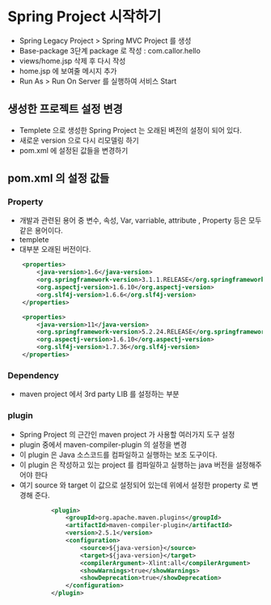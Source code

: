 # Spring Project 시작하기
- Spring Legacy Project > Spring MVC Project 를 생성
- Base-package 3단계 package 로 작성 : com.callor.hello
- views/home.jsp 삭제 후 다시 작성
- home.jsp 에 보여줄 메시지 추가
- Run As > Run On Server 를 실행하여 서비스 Start

## 생성한 프로젝트 설정 변경
- Templete 으로 생성한 Spring Project 는 오래된 벼전의 설정이 되어 있다.
- 새로운 version 으로 다시 리모델링 하기
- pom.xml 에 설정된 값들을 변경하기


## pom.xml 의 설정 값들 
### Property
- 개발과 관련된 용어 중 변수, 속성, Var, varriable, attribute , Property 등은 모두 같은 용어이다.
- templete
- 대부분 오래된 버전이다.
```XML
	<properties>
		<java-version>1.6</java-version>
		<org.springframework-version>3.1.1.RELEASE</org.springframework-version>
		<org.aspectj-version>1.6.10</org.aspectj-version>
		<org.slf4j-version>1.6.6</org.slf4j-version>
	</properties>
```

```XML
	<properties>
		<java-version>11</java-version>
		<org.springframework-version>5.2.24.RELEASE</org.springframework-version>
		<org.aspectj-version>1.6.10</org.aspectj-version>
		<org.slf4j-version>1.7.36</org.slf4j-version>
	</properties>
```

### Dependency
- maven project 에서 3rd party LIB 를 설정하는 부분

### plugin
- Spring Project 의 근간인 maven project 가 사용할 여러가지 도구 설정
- plugin 중에서 maven-compiler-plugin 의 설정을 변경
- 이 plugin 은 Java 소스코드를 컴파일하고 실행하는 보조 도구이다.
- 이 plugin 은 작성하고 있는 project 를 컴파일하고 실행하는 java 버전을 설정해주어야 한다
- 여기 source 와 target 이 값으로 설정되어 있는데 위에서 설정한 property 로 변경해 준다.
```XML
            <plugin>
                <groupId>org.apache.maven.plugins</groupId>
                <artifactId>maven-compiler-plugin</artifactId>
                <version>2.5.1</version>
                <configuration>
                    <source>${java-version}</source>
                    <target>${java-version}</target>
                    <compilerArgument>-Xlint:all</compilerArgument>
                    <showWarnings>true</showWarnings>
                    <showDeprecation>true</showDeprecation>
                </configuration>
            </plugin>
```
